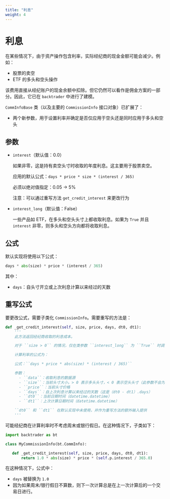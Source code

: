 ```yaml
---
title: "利息"
weight: 4
---
```


# 利息

在某些情况下，由于资产操作包含利率，实际经纪商的现金金额可能会减少。例如：

- 股票的卖空
- ETF 的多头和空头操作

该费用直接从经纪账户的现金余额中扣除。但它仍然可以看作是佣金方案的一部分。因此，它已在 `backtrader` 中进行了建模。

`CommInfoBase` 类（以及主要的 `CommissionInfo` 接口对象）已扩展了：

- 两个新参数，用于设置利率并确定是否仅应用于空头还是同时应用于多头和空头

## 参数

- `interest`（默认值：0.0）

  如果非零，这是持有卖空头寸时收取的年度利息。这主要用于股票卖空。

  应用的默认公式：`days * price * size * (interest / 365)`

  必须以绝对值指定：0.05 -> 5%

  注意：可以通过重写方法 `get_credit_interest` 来更改行为

- `interest_long`（默认值：False）

  一些产品如 ETF，在多头和空头头寸上都收取利息。如果为 `True` 并且 `interest` 非零，则多头和空头方向都将收取利息。

## 公式

默认实现将使用以下公式：

```python
days * abs(size) * price * (interest / 365)
```

其中：

- `days`：自头寸开立或上次利息计算以来经过的天数

## 重写公式

要更改公式，需要子类化 `CommissionInfo`。需要重写的方法是：

```python
def _get_credit_interest(self, size, price, days, dt0, dt1):
    '''
    此方法返回经纪商收取的利息成本。

    对于 ``size > 0`` 的情况，仅在类参数 ``interest_long`` 为 ``True`` 时调用此方法。

    计算利率的公式为：

    公式：``days * price * abs(size) * (interest / 365)``

    参数：
      - ``data``：收取利息的数据源
      - ``size``：当前头寸大小。> 0 表示多头头寸，< 0 表示空头头寸（此参数不会为 ``0``）
      - ``price``：当前头寸价格
      - ``days``：自上次利息计算以来经过的天数（这是（dt0 - dt1）.days）
      - ``dt0``：当前日期时间（datetime.datetime）
      - ``dt1``：上次计算日期时间（datetime.datetime）

    ``dt0`` 和 ``dt1`` 在默认实现中未使用，并作为重写方法的额外输入提供
    '''
```

可能经纪商在计算利率时不考虑周末或银行假日。在这种情况下，子类如下：

```python
import backtrader as bt

class MyCommissionInfo(bt.CommInfo):

   def _get_credit_interest(self, size, price, days, dt0, dt1):
       return 1.0 * abs(size) * price * (self.p.interest / 365.0)
```

在这种情况下，公式中：

- `days` 被替换为 `1.0`
- 因为如果周末/银行假日不算数，则下一次计算总是在上一次计算后的一个交易日进行。
